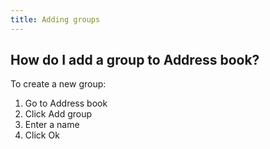 ```yaml
---
title: Adding groups
---
```


## How do I add a group to Address book?
To create a new group:
1.	Go to Address book
2.	Click Add group
3.	Enter a name
4.	Click Ok
